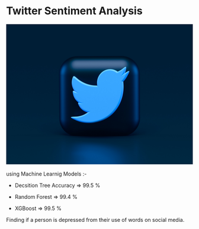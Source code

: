# Twitter Sentiment Analysis

<img src="assets/twt.jpg" />

using Machine Learnig Models :- 

* Decsition Tree Accuracy => 99.5 %

* Random Forest => 99.4 %

* XGBoost => 99.5 %

Finding if a person is depressed from their use of words on social media.
